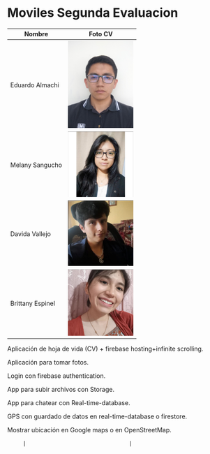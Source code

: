 # Moviles Segunda Evaluacion

| Nombre           | Foto CV                                                                  |
| ---------------- | ------------------------------------------------------------------------ |
| Eduardo Almachi  | <img src="img/fotocarnet.jpg" alt="Foto de Eduardo Almachi" width="150"> |
| Melany Sangucho  | <img src="img/image-1.png" alt="Foto de Melany Sangucho" width="150">    |
| Davida Vallejo   | <img src="img/image-2.png" alt="Foto de Davida Vallejo" width="150">     |
| Brittany Espinel | <img src="img/image.png" alt="Foto de Brittany Espinel" width="150">     |

Aplicación de hoja de vida (CV) + firebase hosting+infinite scrolling.

Aplicación para tomar fotos.

Login con firebase authentication.

App para subir archivos con Storage.

App para chatear con Real-time-database.

GPS con guardado de datos en real-time-database o firestore.

Mostrar ubicación en Google maps o en OpenStreetMap.

         |                                 |
